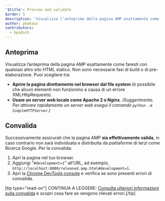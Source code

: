 ```yaml
---
'$title': Preview and validate
$order: 5
description: 'Visualizza l’anteprima della pagina AMP esattamente come faresti con qualsiasi altro sito HTML statico. Non sono necessarie fasi di build o di pre-elaborazione. Puoi scegliere tra:...'
author: pbakaus
contributors:
  - bpaduch
---
```


## Anteprima

Visualizza l’anteprima della pagina AMP esattamente come faresti con qualsiasi altro sito HTML statico. Non sono necessarie fasi di build o di pre-elaborazione. Puoi scegliere tra:

- **Aprire la pagina direttamente nel browser dal file system** (è possibile che alcuni elementi non funzionino a causa di un errore XMLHttpRequests).
- **Usare un server web locale come Apache 2 o Nginx**. _(Suggerimento. Per attivare rapidamente un server web esegui il comando `python -m SimpleHTTPServer`.)_

## Convalida

Successivamente assicurati che la pagina AMP **sia effettivamente valida**, in caso contrario non sarà individuata e distribuita da piattaforme di terzi come Ricerca Google. Per la convalida:

1. Apri la pagina nel tuo browser.
2. Aggiungi "`#development=1`" all’URL, ad esempio, `http://localhost:8000/released.amp.html#development=1`.
3. Apri la [Chrome DevTools console](https://developers.google.com/web/tools/chrome-devtools/debug/console/) e verifica se sono presenti errori di convalida.

[tip type="read-on"] CONTINUA A LEGGERE: [Consulta ulteriori informazioni sulla convalida](../../../../documentation/guides-and-tutorials/learn/validation-workflow/validate_amp.md) e scopri cosa fare se vengono rilevati errori.[/tip]
